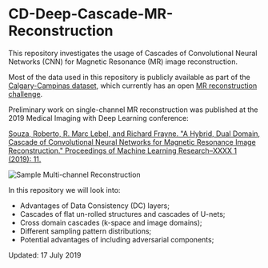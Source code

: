 # CD-Deep-Cascade-MR-Reconstruction

This repository investigates the usage of Cascades of Convolutional Neural Networks (CNN) for Magnetic Resonance (MR) image reconstruction.

Most of the data used in this repository is publicly available as part of the [Calgary-Campinas dataset](https://sites.google.com/view/calgary-campinas-dataset/home), which currently has an open [MR reconstruction challenge](https://sites.google.com/view/calgary-campinas-dataset/home/mr-reconstruction-challenge).

Preliminary work on single-channel MR reconstruction was published at the 2019 Medical Imaging with Deep Learning conference:

[Souza, Roberto, R. Marc Lebel, and Richard Frayne. "A Hybrid, Dual Domain, Cascade of Convolutional Neural Networks for Magnetic Resonance Image Reconstruction." Proceedings of Machine Learning Research–XXXX 1 (2019): 11.](http://proceedings.mlr.press/v102/souza19a/souza19a.pdf)


![Sample Multi-channel Reconstruction](./Figs/midl_mc_5x.gif)

In this repository we  will look into:

- Advantages of Data Consistency (DC) layers; 
- Cascades of flat un-rolled structures and cascades of U-nets;
- Cross domain cascades (k-space and image domains);
- Different sampling pattern distributions;
- Potential advantages of including adversarial components;


Updated: 17 July 2019






